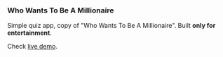 ### Who Wants To Be A Millionaire

Simple quiz app, copy of "Who Wants To Be A Millionaire". Built **only for entertainment**.

Check [live demo](https://ackos95.github.io/wwtbam/).
